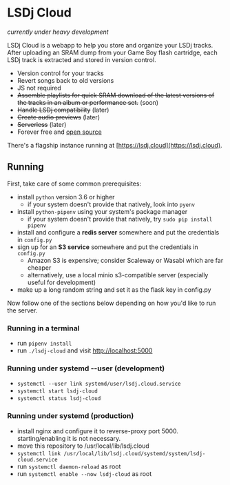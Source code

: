 # LSDj Cloud

_currently under heavy development_

LSDj Cloud is a webapp to help you store and organize your LSDj tracks. After uploading an SRAM dump from your Game Boy flash cartridge, each LSDj track is extracted and stored in version control.

  - Version control for your tracks
  - Revert songs back to old versions
  - JS not required
  - ~~Assemble playlists for quick SRAM download of the latest versions of the tracks in an album or performance set.~~ (soon)
  - ~~Handle LSDj compatibility~~ (later)
  - ~~Create audio previews~~ (later)
  - ~~Serverless~~ (later)
  - Forever free and [open source](https://github.com/qguv/lsdj-cloud)

There's a flagship instance running at [https://lsdj.cloud](https://lsdj.cloud).

## Running

First, take care of some common prerequisites:

  - install `python` version 3.6 or higher
    - if your system doesn't provide that natively, look into `pyenv`
  - install `python-pipenv` using your system's package manager
    - if your system doesn't provide that natively, try `sudo pip install pipenv`
  - install and configure a **redis server** somewhere and put the credentials in `config.py`
  - sign up for an **S3 service** somewhere and put the credentials in `config.py`
    - Amazon S3 is expensive; consider Scaleway or Wasabi which are far cheaper
    - alternatively, use a local minio s3-compatible server (especially useful for development)
  - make up a long random string and set it as the flask key in config.py

Now follow one of the sections below depending on how you'd like to run the server.

### Running in a terminal

  - run `pipenv install`
  - run `./lsdj-cloud` and visit [http://localhost:5000](http://localhost:5000)

### Running under systemd --user (development)

  - `systemctl --user link systemd/user/lsdj.cloud.service`
  - `systemctl start lsdj-cloud`
  - `systemctl status lsdj-cloud`

### Running under systemd (production)

  - install nginx and configure it to reverse-proxy port 5000. starting/enabling it is not necessary.
  - move this repository to /usr/local/lib/lsdj.cloud
  - `systemctl link /usr/local/lib/lsdj.cloud/systemd/system/lsdj-cloud.service`
  - run `systemctl daemon-reload` as root
  - run `systemctl enable --now lsdj-cloud` as root
